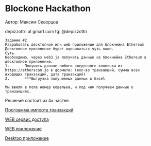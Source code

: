 # Blockone Hackathon

Автор: Максим Скворцов 

depizzottri at gmai1.com
tg: @depizzottri
```
Задание #2
Разработать десктопное или web приложение для блокчейна Ethereum
Десктопное приложение будет оцениваться чуть выше.
Суть.
Необходимо, через web3.js получать данные из блокчейна Ethereum в десктопное приложение.
1.       Получить данные любого введенного кошелька из https://etherscan.io в формате: (кол-во транзакций, сумма всех входящих транзакций, дата транзакций)
2.       ***Выгрузка полученных данных в Excel  
 
Мы ввели в поле номер кошелька, и под ним получаем данные о транзакциях.
```



Решение состоит из 4х частей

[Программа импорта транзакций](BlockoneImporter/README.md)

[WEB сервис доступа](BlockoneBackend/README.md)

[WEB приложение](BlockoneWeb/README.md)

[Desktop приложение](BlockoneDesktop/README.md)